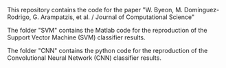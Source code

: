 

This repository contains the code for the paper "W. Byeon, M. Domínguez-Rodrigo, G. Arampatzis, et al. / Journal of Computational Science"

The folder "SVM" contains the Matlab code for the reproduction of the Support Vector Machine (SVM) classifier results.

The folder "CNN" contains the python code for the reproduction of the Convolutional Neural Network (CNN) classifier results.
